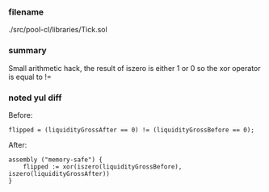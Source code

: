 ### filename

./src/pool-cl/libraries/Tick.sol

### summary

Small arithmetic hack, the result of iszero is either 1 or 0 so the xor operator is equal to !=

### noted yul diff

Before:

```yul
flipped = (liquidityGrossAfter == 0) != (liquidityGrossBefore == 0);
```

After:

```yul
assembly ("memory-safe") {
    flipped := xor(iszero(liquidityGrossBefore), iszero(liquidityGrossAfter))
}
```
